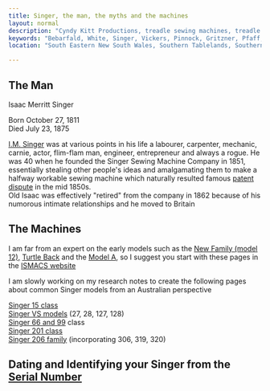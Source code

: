 ```yaml
---
title: Singer, the man, the myths and the machines
layout: normal
description: "Cyndy Kitt Productions, treadle sewing machines, treadle sewing machine parts, sewing machine parts, vintage treadle sewing machines, reproduction sewing machine manuals, sewing machine manual, eco sewing"
keywords: "Bebarfald, White, Singer, Vickers, Pinnock, Gritzner, Pfaff, treadle sewing machine, vintage sewing machine, sewing machine manual"
location: "South Eastern New South Wales, Southern Tablelands, Southern Highlands, Goulburn, New South Wales, Australia.  Custom clothing and costume.  Craft accesories "

---
```


<div class="container">
<div class="row">
<div class="col-3">
<h2 class="text-left">The Man</h2>
<p class="h3">Isaac Merritt Singer</p>
<p class="h6"> Born October 27, 1811<br> Died July 23, 1875</p>
</div><!-- end col -->
<div class="col-9">
<p> <a href="https://www.historytoday.com/archive/singer-sewing-machine-patented%20">I.M.  Singer</a> was at various points in his life a labourer, carpenter, mechanic, carnie, actor, flim-flam man, engineer, entrepreneur and always a rogue.  He was 40 when he founded the Singer Sewing Machine Company in 1851, essentially stealing other people's ideas and amalgamating them to make a halfway workable sewing machine which naturally resulted famous <a href="https://www.smithsonianmag.com/smithsonian-institution/how-singer-won-sewing-machine-war-180955919/">patent dispute</a> in the mid 1850s. <br> Old Isaac was effectively &quot;retired&quot; from the company in 1862 because of his numorous intimate relationships and he moved to Britain</p>
</div><!-- end col -->
</div><!-- end row -->
<div class="row">
<div class="col-3">
<h2 class="text-left">The Machines</h2>
</div><!-- end col -->
<div class="col-9">
<p>I am far from an expert on the early models such as the <a href="//ismacs.net/singer_sewing_machine_company/early_singer_history_new_familyl">New Family (model 12),</a> <a href="//ismacs.net/singer_sewing_machine_company/singer_turtle_back_model_sewing_machinel">Turtle Back</a> and the <a href="//ismacs.net/singer_sewing_machine_company/early_singer_history_the_letter_al">Model A</a>, so I suggest you start with these pages in the <a href="//ismacs.net/l">ISMACS website</a></p>
<p>I am slowly working on my research notes to create the following pages about common Singer models from an Australian perspective</p>
<p><a href="{{"info-15"}}">Singer 15 class</a><a href="{{"info-27"}}"><br> Singer VS models</a> (27, 28, 127, 128)<br> <a href="{{"info-66-99"}}">Singer 66 and 99</a> class <br> <a href="{{"info-201"}}">Singer 201 class</a><br> <a href="{{"info-206"}}">Singer 206 family</a> (incorporating 306, 319, 320)</p>
</div><!-- end col -->
</div><!-- end row -->
<h2 class="text-center">Dating and Identifying your Singer from the <a href="{{"id-02"}}">Serial Number</a></h2>
</div>

